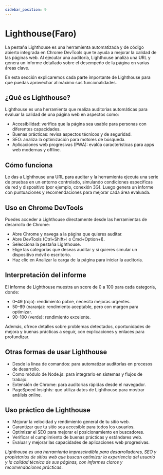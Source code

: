 ```yaml
---
sidebar_position: 9
---
```


# Lighthouse(Faro)

La pestaña Lighthouse es una herramienta automatizada y de código abierto integrada en Chrome DevTools que te ayuda a mejorar la calidad de las páginas web. Al ejecutar una auditoría, Lighthouse analiza una URL y genera un informe detallado sobre el desempeño de la página en varias áreas clave.

En esta sección explicaremos cada parte importante de Lighthouse para que puedas aprovechar al máximo sus funcionalidades.

## ¿Qué es Lighthouse?

Lighthouse es una herramienta que realiza auditorías automáticas para evaluar la calidad de una página web en aspectos como:

- Accesibilidad: verifica que la página sea usable para personas con diferentes capacidades.
- Buenas prácticas: revisa aspectos técnicos y de seguridad.
- SEO: analiza la optimización para motores de búsqueda.
- Aplicaciones web progresivas (PWA): evalúa características para apps web modernas y offline.

## Cómo funciona

Le das a Lighthouse una URL para auditar y la herramienta ejecuta una serie de pruebas en un entorno controlado, simulando condiciones específicas de red y dispositivo (por ejemplo, conexión 3G). Luego genera un informe con puntuaciones y recomendaciones para mejorar cada área evaluada.

## Uso en Chrome DevTools

Puedes acceder a Lighthouse directamente desde las herramientas de desarrollo de Chrome:

- Abre Chrome y navega a la página que quieres auditar.
- Abre DevTools (Ctrl+Shift+I o Cmd+Option+I).
- Selecciona la pestaña Lighthouse.
- Elige las categorías que deseas auditar y si quieres simular un dispositivo móvil o escritorio.
- Haz clic en Analizar la carga de la página para iniciar la auditoría.

## Interpretación del informe

El informe de Lighthouse muestra un score de 0 a 100 para cada categoría, donde:

- 0–49 (rojo): rendimiento pobre, necesita mejoras urgentes.
- 50–89 (naranja): rendimiento aceptable, pero con margen para optimizar.
- 90–100 (verde): rendimiento excelente.

Además, ofrece detalles sobre problemas detectados, oportunidades de mejora y buenas prácticas a seguir, con explicaciones y enlaces para profundizar.

## Otras formas de usar Lighthouse

- Desde la línea de comandos: para automatizar auditorías en procesos de desarrollo.
- Como módulo de Node.js: para integrarlo en sistemas y flujos de trabajo.
- Extensión de Chrome: para auditorías rápidas desde el navegador.
- PageSpeed Insights: que utiliza datos de Lighthouse para mostrar análisis online.

## Uso práctico de Lighthouse

- Mejorar la velocidad y rendimiento general de tu sitio web.
- Garantizar que tu sitio sea accesible para todos los usuarios.
- Optimizar el SEO para mejorar el posicionamiento en buscadores.
- Verificar el cumplimiento de buenas prácticas y estándares web.
- Evaluar y mejorar las capacidades de aplicaciones web progresivas.

_Lighthouse es una herramienta imprescindible para desarrolladores, SEO y propietarios de sitios web que buscan optimizar la experiencia del usuario y la calidad técnica de sus páginas, con informes claros y recomendaciones prácticas_.
